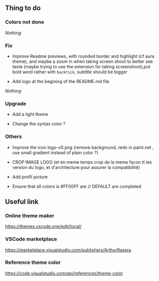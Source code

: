 ## Thing to do

### Colors not done

_Nothing_

### Fix

- Improve Readme previews, with rounded border and highlight (cf aura theme), and maybe a zoom in when taking screen shoot to better see texte (maybe trying to use the extension for taking screenshoot),put bold word rather with `backtick`, subtitle should be bigger

- Add logo at the begining of the README.md file

_Nothing_

### Upgrade

- Add a light theme

- Change the syntax color ?

### Others

- Improve the icon logo-v0.png (remove background, redo in paint.net , use small gradient instead of plain color ?)

- CROP IMAGE LOGO (et en meme temps crop de la meme facon tt les version du logo, et d'architecture pour assurer la compatibilité)

- Add profil picture

- Ensure that all colors is #FF00FF are // DEFAULT are completed

## Useful link

### Online theme maker

https://themes.vscode.one/edit/local/

### VSCode marketplace

https://marketplace.visualstudio.com/publishers/ArthurRasera

### Reference theme color

https://code.visualstudio.com/api/references/theme-color
